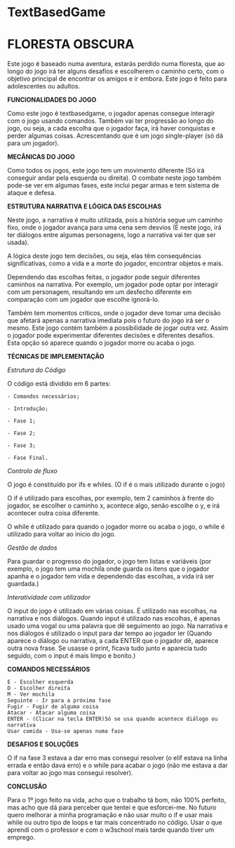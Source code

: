 <h1> TextBasedGame </h1>

<h1> FLORESTA OBSCURA </h1>

<p> Este jogo é baseado numa aventura, estarás perdido numa floresta, que ao longo do jogo irá ter alguns desafios e escolherem o caminho certo, com o objetivo principal de encontrar os amigos e ir embora. Este jogo é feito para adolescentes ou adultos. </p>

 

**FUNCIONALIDADES DO JOGO**

Como este jogo é textbasedgame, o jogador apenas consegue interagir com o jogo usando comandos. Também vai ter progressão ao longo do jogo, ou seja, a cada escolha que o jogador faça, irá haver conquistas e perder algumas coisas. Acrescentando que é um jogo single-player (só dá para um jogador). 

**MECÂNICAS DO JOGO**

Como todos os jogos, este jogo tem um movimento diferente (Só irá conseguir andar pela esquerda ou direita). O combate neste jogo também pode-se ver em algumas fases, este inclui pegar armas e tem sistema de ataque e defesa. 

**ESTRUTURA NARRATIVA E LÓGICA DAS ESCOLHAS**

Neste jogo, a narrativa é muito utilizada, pois a história segue um caminho fixo, onde o jogador avança para uma cena sem desvios (E neste jogo, irá ter diálogos entre algumas personagens, logo a narrativa vai ter que ser usada). 

A lógica deste jogo tem decisões, ou seja, elas têm consequências significativas, como a vida e a morte do jogador, encontrar objetos e mais.  

Dependendo das escolhas feitas, o jogador pode seguir diferentes caminhos na narrativa. Por exemplo, um jogador pode optar por interagir com um personagem, resultando em um desfecho diferente em comparação com um jogador que escolhe ignorá-lo.  

Também tem momentos críticos, onde o jogador deve tomar uma decisão que afetará apenas a narrativa imediata pois o futuro do jogo irá ser o mesmo. Este jogo contém também a possibilidade de jogar outra vez. Assim o jogador pode experimentar diferentes decisões e diferentes desafios. Esta opção só aparece quando o jogador morre ou acaba o jogo. 

**TÉCNICAS DE  IMPLEMENTAÇÃO**

*Estrutura do Código*  

O código está dividido em 6 partes: 

	- Comandos necessários; 

	- Introdução; 

	- Fase 1; 

	- Fase 2; 

	- Fase 3; 

	- Fase Final. 

*Controlo de fluxo*

O jogo é constituído por ifs e whiles. (O if é o mais utilizado durante o jogo) 

O if é utilizado para escolhas, por exemplo, tem 2 caminhos à frente do jogador, se escolher o caminho x, acontece algo, senão escolhe o y, e irá acontecer outra coisa diferente. 

O while é utilizado para quando o jogador morre ou acaba o jogo, o while é utilizado para voltar ao início do jogo.

*Gestão de dados* 

Para guardar o progresso do jogador, o jogo tem listas e variáveis (por exemplo, o jogo tem uma mochila onde guarda os itens que o jogador apanha e o jogador tem vida e dependendo das escolhas, a vida irá ser guardada.) 

*Interatividade com utilizador* 

O input do jogo é utilizado em várias coisas. É utilizado nas escolhas, na narrativa e nos diálogos. Quando input é utilizado nas escolhas, é apenas usado uma vogal ou uma palavra que dê seguimento ao jogo. Na narrativa e nos diálogos é utilizado o input para dar tempo ao jogador ler (Quando aparece o diálogo ou narrativa, a cada ENTER que o jogador dê, aparece outra nova frase. Se usasse o print, ficava tudo junto e aparecia tudo seguido, com o input é mais limpo e bonito.) 

**COMANDOS NECESSÁRIOS**

	E - Escolher esquerda
	D - Escolher direita
	M - Ver mochila
 	Seguinte - Ir para a próxima fase
	Fugir - Fugir de alguma coisa
	Atacar - Atacar alguma coisa
	ENTER - (Clicar na tecla ENTER)Só se usa quando acontece diálogo ou narrativa
	Usar comida - Usa-se apenas numa fase



**DESAFIOS E SOLUÇÕES**

O if na fase 3 estava a dar erro mas consegui resolver (o elif estava na linha errada e então dava erro) e o while para acabar o jogo (não me estava a dar para voltar ao jogo mas consegui resolver). 

**CONCLUSÃO**

Para o 1º jogo feito na vida, acho que o trabalho tá bom, não 100% perfeito, mas acho que dá para perceber que tentei e que esforcei-me. No futuro quero melhorar a minha programação e não usar muito o if e usar mais while ou outro tipo de loops e tar mais concentrado no código. Usar o que aprendi com o professor e com o w3school mais tarde quando tiver um emprego. 
